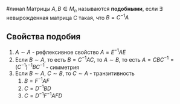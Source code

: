 #линал 
Матрицы $A, B \in M_n$ называются **подобными**, если $\exists$ невырожденная матрица C такая, что $B = C^{-1}A$ 
## Свойства подобия
1. $A \sim A$ - рефлексивное свойство
	$A = E^{-1} A E$
2. Если $B \sim A$, то есть $B = C^{-1} A C$, то $A \sim B$, то есть $A = C B C^{-1} = (C^{-1})^{-1} B C^{-1}$ - симметрия
3. Если $B \sim A, \ C \sim B$, то $C \sim A$ - транзитивность
	1. $B = F^{-1}AF$
	2. $C = D^{-1}BD$
	3. $C = D^{-1}F^{-1}AFD$